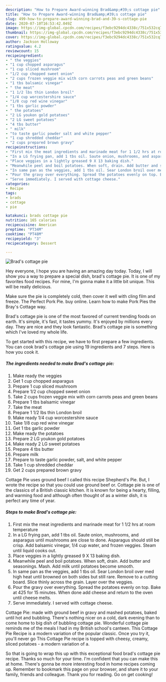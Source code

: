 ```yaml
---
description: "How to Prepare Award-winning Brad&amp;#39;s cottage pie"
title: "How to Prepare Award-winning Brad&amp;#39;s cottage pie"
slug: 499-how-to-prepare-award-winning-brad-and-39-s-cottage-pie
date: 2020-07-10T16:53:42.049Z
image: https://img-global.cpcdn.com/recipes/f3ebc9294dc4338c/751x532cq70/brads-cottage-pie-recipe-main-photo.jpg
thumbnail: https://img-global.cpcdn.com/recipes/f3ebc9294dc4338c/751x532cq70/brads-cottage-pie-recipe-main-photo.jpg
cover: https://img-global.cpcdn.com/recipes/f3ebc9294dc4338c/751x532cq70/brads-cottage-pie-recipe-main-photo.jpg
author: Jackson Holloway
ratingvalue: 4.2
reviewcount: 15
recipeingredient:
- " the veggies"
- "1 cup chopped asparagus"
- "1 cup sliced mushroom"
- "1/2 cup chopped sweet onion"
- "2 cups frozen veggie mix with corn carrots peas and green beans"
- "1 tbs balsamic vinegar"
- " the meat"
- "1 1/2 lbs thin London broil"
- "1/4 cup worcestershire sauce"
- "1/8 cup red wine vinegar"
- "1 tbs garlic powder"
- " the potatoes"
- "2 LG youkon gold potatoes"
- "2 LG sweet potatoes"
- "4 tbs butter"
- " milk"
- "to taste garlic powder salt and white pepper"
- "1 cup shredded cheddar"
- "2 cups prepared brown gravy"
recipeinstructions:
- "First mix the meat ingredients and marinade meat for 1 1/2 hrs at room temperature"
- "In a LG frying pan, add 1 tbs oil. Saute onion, mushrooms, and asparagus until mushrooms are close to done. Asparagus should still be crisp. Add balsamic vinegar, 1/4 cup water, and frozen veggies. Steam until liquid cooks out."
- "Place veggies in a lightly greased 9 X 13 baking dish."
- "Meanwhile peel and boil potatoes. When soft, drain. Add butter and seasonings. Mash. Add milk until potatoes become smooth."
- "In same pan as the veggies, add 1 tbs oil. Sear London broil over med high heat until browned on both sides but still rare. Remove to a cutting board. Slice thinly across the grain. Layer over the veggies."
- "Pour the gravy over everything. Spread the potatoes evenly on top. Bake at 425 for 15 minutes. When done add cheese and return to the oven until cheese melts."
- "Serve immediately. I served with cottage cheese."
categories:
- Recipe
tags:
- brads
- cottage
- pie

katakunci: brads cottage pie 
nutrition: 165 calories
recipecuisine: American
preptime: "PT34M"
cooktime: "PT48M"
recipeyield: "3"
recipecategory: Dessert

---
```



![Brad&#39;s cottage pie](https://img-global.cpcdn.com/recipes/f3ebc9294dc4338c/751x532cq70/brads-cottage-pie-recipe-main-photo.jpg)

Hey everyone, I hope you are having an amazing day today. Today, I will show you a way to prepare a special dish, brad&#39;s cottage pie. It is one of my favorites food recipes. For mine, I'm gonna make it a little bit unique. This will be really delicious.

Make sure the pie is completely cold, then cover it well with cling film and freeze. The Perfect Pork Pie. buy online. Learn how to make Pork Pies the Bray&#39;s Cottage way.

Brad&#39;s cottage pie is one of the most favored of current trending foods on earth. It's simple, it's fast, it tastes yummy. It's enjoyed by millions every day. They are nice and they look fantastic. Brad&#39;s cottage pie is something which I've loved my whole life.


To get started with this recipe, we have to first prepare a few ingredients. You can cook brad&#39;s cottage pie using 19 ingredients and 7 steps. Here is how you cook it.

<!--inarticleads1-->

##### The ingredients needed to make Brad&#39;s cottage pie:

1. Make ready  the veggies
1. Get 1 cup chopped asparagus
1. Prepare 1 cup sliced mushroom
1. Prepare 1/2 cup chopped sweet onion
1. Take 2 cups frozen veggie mix with corn carrots peas and green beans
1. Prepare 1 tbs balsamic vinegar
1. Take  the meat
1. Prepare 1 1/2 lbs thin London broil
1. Make ready 1/4 cup worcestershire sauce
1. Take 1/8 cup red wine vinegar
1. Get 1 tbs garlic powder
1. Make ready  the potatoes
1. Prepare 2 LG youkon gold potatoes
1. Make ready 2 LG sweet potatoes
1. Prepare 4 tbs butter
1. Prepare  milk
1. Prepare to taste garlic powder, salt, and white pepper
1. Take 1 cup shredded cheddar
1. Get 2 cups prepared brown gravy


Cottage Pie uses ground beef I called this recipe Shepherd&#39;s Pie. But, I wrote the recipe so that you could use ground beef or. Cottage pie is one of the classics of a British classic kitchen. It is known for being a hearty, filling, and warming food and although often thought of as a winter dish, it is perfect any time of year. 

<!--inarticleads2-->

##### Steps to make Brad&#39;s cottage pie:

1. First mix the meat ingredients and marinade meat for 1 1/2 hrs at room temperature
1. In a LG frying pan, add 1 tbs oil. Saute onion, mushrooms, and asparagus until mushrooms are close to done. Asparagus should still be crisp. Add balsamic vinegar, 1/4 cup water, and frozen veggies. Steam until liquid cooks out.
1. Place veggies in a lightly greased 9 X 13 baking dish.
1. Meanwhile peel and boil potatoes. When soft, drain. Add butter and seasonings. Mash. Add milk until potatoes become smooth.
1. In same pan as the veggies, add 1 tbs oil. Sear London broil over med high heat until browned on both sides but still rare. Remove to a cutting board. Slice thinly across the grain. Layer over the veggies.
1. Pour the gravy over everything. Spread the potatoes evenly on top. Bake at 425 for 15 minutes. When done add cheese and return to the oven until cheese melts.
1. Serve immediately. I served with cottage cheese.


Cottage Pie: made with ground beef in gravy and mashed potatoes, baked until hot and bubbling. There&#39;s nothing nicer on a cold, dark evening than to come home to big dish of bubbling cottage pie. Wonderful cottage pie reminds me of the meals I had in my British school&#39;s canteen. This Cottage Pie Recipe is a modern variation of the popular classic. Once you try it, you&#39;ll never go This Cottage Pie recipe is topped with cheesy, creamy, sliced potatoes - a modern variation of a. 

So that is going to wrap this up with this exceptional food brad&#39;s cottage pie recipe. Thanks so much for your time. I'm confident that you can make this at home. There's gonna be more interesting food in home recipes coming up. Remember to bookmark this page on your browser, and share it to your family, friends and colleague. Thank you for reading. Go on get cooking!
